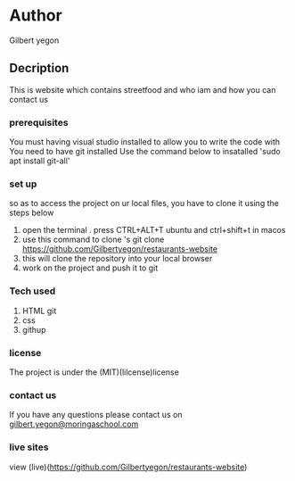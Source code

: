 # Author
Gilbert yegon
## Decription
This is website which contains streetfood and who iam and how you can contact us 
### prerequisites
You must having visual studio installed to allow you to write the code with
You need to have git installed
Use the command below to insatalled
'sudo apt install git-all'
### set up
so as to access the project on ur local files, you have to clone it using the steps below 
1. open the terminal . press CTRL+ALT+T ubuntu and ctrl+shift+t in macos
2. use this command to clone 's git clone https://github.com/Gilbertyegon/restaurants-website
3. this will clone the repository into your local browser
4. work on the project and push it to git
### Tech used
1. HTML git
2. css
3. githup
### license
The project is under the (MIT)(lilcense)license
### contact us
If you have any questions please contact us on gilbert.yegon@moringaschool.com
### live sites
view (live)(https://github.com/Gilbertyegon/restaurants-website)